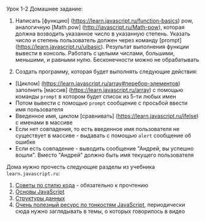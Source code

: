 Урок 1-2
Домашнее задание:

1.	Написать [функцию]
(https://learn.javascript.ru/function-basics) pow,  
аналогичную [Math.pow] (http://javascript.ru/Math-pow),
 которая должна возводить указанное число в указанную степень. 
Указать число и степень пользователь должен через команду [prompt]
(https://learn.javascript.ru/uibasic).
 Результат выполнения функции вывести в консоль. Работать с целыми числами, большими, меньшими, и равными нулю. Бесконечности можно не обрабатывать

2. Создать программу, которая будет выполнять следующие действия:

- [Циклом]
(https://learn.javascript.ru/array#перебор-элементов) 
заполнить [массив]
(https://learn.javascript.ru/array) 
с помощью команды `prompt` в котором будет список из 5-ти любых имен
- Потом вывести с помощью `prompt` сообщение с просьбой ввести имя пользователя
- Введенное имя, циклом [сравнивать]
(https://learn.javascript.ru/ifelse) 
с именами в массиве
- Если нет совпадения, то есть введенное имя пользователя не существует в массиве - выдавать с помощью `alert` сообщение об ошибке
- Если есть совпадение - выводить сообщение "Андрей, вы успешно вошли". Вместо "Андрей" должно быть имя текущего пользователя

Дома нужно прочесть следующие разделы из учебника 
`learn.javascript.ru`:


1. [Советы по стилю кода](https://learn.javascript.ru/coding-style) - обязательно к прочтению
2. [Основы JavaScript](https://learn.javascript.ru/first-steps)
3. [Структуры данных](https://learn.javascript.ru/data-structures)
4. [Очень полезный ресурс по тонкостям JavaScript](http://bonsaiden.github.io/JavaScript-Garden/ru/), периодически сюда нужно заглядывать в темы, о которых говорилось в видео
